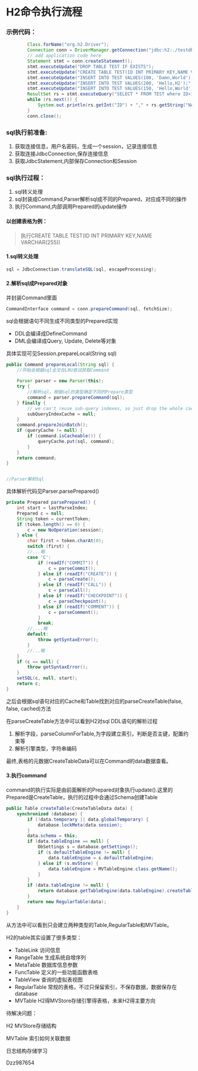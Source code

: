 # H2命令执行流程

### 示例代码：

```java
        Class.forName("org.h2.Driver");
        Connection conn = DriverManager.getConnection("jdbc:h2:./testdb", "sa", "");
        // add application code here
        Statement stmt = conn.createStatement();
        stmt.executeUpdate("DROP TABLE TEST IF EXISTS");
        stmt.executeUpdate("CREATE TABLE TEST(ID INT PRIMARY KEY,NAME VARCHAR(255));");
        stmt.executeUpdate("INSERT INTO TEST VALUES(100, 'Damn,World');");
        stmt.executeUpdate("INSERT INTO TEST VALUES(200, 'Hello,H2');");
        stmt.executeUpdate("INSERT INTO TEST VALUES(150, 'Hello,World');");
        ResultSet rs = stmt.executeQuery("SELECT * FROM TEST where ID>120 and NAME like 'Hello%'");
        while (rs.next()) {
            System.out.println(rs.getInt("ID") + "," + rs.getString("NAME"));
        }
        conn.close();
```



### sql执行前准备:

1. 获取连接信息，用户名密码，生成一个session，记录连接信息
2. 获取连接JdbcConnection,保存连接信息
3. 获取JdbcStatement,内部保存Connection和Session



### sql执行过程：

1. sql转义处理
2. sql封装成Command,Parser解析sql成不同的Prepared，对应成不同的操作
3. 执行Command,内部调用Prepared的update操作



#### 以创建表格为例：

>  执行CREATE TABLE TEST(ID INT PRIMARY KEY,NAME VARCHAR(255))

#### 1.sql转义处理

```java
sql = JdbcConnection.translateSQL(sql, escapeProcessing);
```

#### 2.解析sql成Prepared对象

并封装Command里面

```java
CommandInterface command = conn.prepareCommand(sql, fetchSize);
```

sql会根据语句不同生成不同类型的Prepared实现

- DDL会编译成DefineCommand
- DML会编译成Query, Update, Delete等对象

具体实现可见Session.prepareLocal(String sql)

```java
public Command prepareLocal(String sql) {
	//开始会根据sql全文在LRU尝试获取Command
    
    Parser parser = new Parser(this);
    try {
        //解析sql，根据sql的类型确定不同的Prepare类型
        command = parser.prepareCommand(sql);
    } finally {
        // we can't reuse sub-query indexes, so just drop the whole cache
        subQueryIndexCache = null;
    }
    command.prepareJoinBatch();
    if (queryCache != null) {
        if (command.isCacheable()) {
            queryCache.put(sql, command);
        }
    }
    return command;
}


//Parser解析Sql
```

具体解析代码见Parser.parsePrepared()

```java
private Prepared parsePrepared() {
    int start = lastParseIndex;
    Prepared c = null;
    String token = currentToken;
    if (token.length() == 0) {
        c = new NoOperation(session);
    } else {
        char first = token.charAt(0);
        switch (first) {
		//...略
        case 'C':
            if (readIf("COMMIT")) {
                c = parseCommit();
            } else if (readIf("CREATE")) {
                c = parseCreate();
            } else if (readIf("CALL")) {
                c = parseCall();
            } else if (readIf("CHECKPOINT")) {
                c = parseCheckpoint();
            } else if (readIf("COMMENT")) {
                c = parseComment();
            }
            break;
		//....略
        default:
            throw getSyntaxError();
        }
		//...略
    }
    if (c == null) {
        throw getSyntaxError();
    }
    setSQL(c, null, start);
    return c;
}
```

之后会根据sql语句对应的Cache和Table找到对应的parseCreateTable(false, false, cached)方法

在parseCreateTable方法中可以看到H2对sql DDL语句的解析过程

1. 解析字段，parseColumnForTable,为字段建立索引，判断是否主键，配置约束等
2. 解析引擎类型，字符串编码

最终,表格的元数据CreateTableData可以在Command的data数据查看。

#### 3.执行command

command的执行实际是由前面解析的Prepared对象执行update().这里的Prepared是CreateTable，执行的过程中会通过Schema创建Table

```java
public Table createTable(CreateTableData data) {
    synchronized (database) {
        if (!data.temporary || data.globalTemporary) {
            database.lockMeta(data.session);
        }
        data.schema = this;
        if (data.tableEngine == null) {
            DbSettings s = database.getSettings();
            if (s.defaultTableEngine != null) {
                data.tableEngine = s.defaultTableEngine;
            } else if (s.mvStore) {
                data.tableEngine = MVTableEngine.class.getName();
            }
        }
        if (data.tableEngine != null) {
            return database.getTableEngine(data.tableEngine).createTable(data);
        }
        return new RegularTable(data);
    }
}
```

从方法中可以看到只会建立两种类型的Table,RegularTable和MVTable。

H2的table其实设置了很多类型：

- TableLink 访问信息
- RangeTable 生成系统自增序列
- MetaTable 数据库信息参数
- FuncTable 定义的一些功能函数表格
- TableView  查询的虚拟表视图
- RegularTable 常规的表格，不过只保留索引，不保存数据，数据保存在database
- MVTable H2得MVStore存储引擎得表格，未来H2得主要方向

待解决问题：



H2 MVStore存储结构

MVTable 索引如何关联数据

日志结构存储学习

Dzz987654

